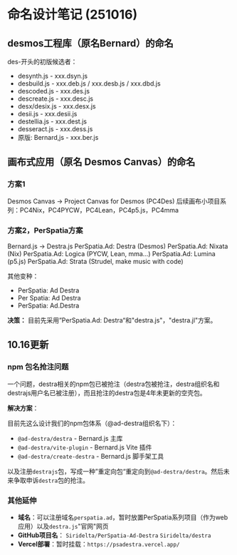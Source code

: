 # 命名设计笔记 (251016)

## desmos工程库（原名Bernard）的命名

des-开头的初版候选者：
- desynth.js - xxx.dsyn.js
- desbuild.js - xxx.deb.js / xxx.desb.js / xxx.dbd.js
- descoded.js - xxx.des.js
- descreate.js - xxx.desc.js
- desx/desix.js - xxx.desx.js
- desii.js - xxx.desii.js
- destellia.js - xxx.dest.js
- desseract.js - xxx.dess.js
- 原版: Bernard,js - xxx.ber.js

## 画布式应用（原名 Desmos Canvas）的命名

### 方案1
Desmos Canvas -> Project Canvas for Desmos (PC4Des)
后续画布小项目系列：PC4Nix，PC4PYCW，PC4Lean，PC4p5.js，PC4mma

### 方案2，PerSpatia方案
Bernard.js -> Destra.js
PerSpatia.Ad: Destra (Desmos)
PerSpatia.Ad: Nixata (Nix)
PerSpatia.Ad: Logica (PYCW, Lean, mma...)
PerSpatia.Ad: Lumina (p5.js)
PerSpatia.Ad: Strata (Strudel, make music with code)

其他变种：
- PerSpatia: Ad Destra
- Per Spatia: Ad Destra
- PerSpatia: Ad.Destra

**决策：** 目前先采用”PerSpatia.Ad: Destra“和"destra.js"，"destra.jl"方案。

## 10.16更新

### npm 包名抢注问题
一个问题，destra相关的npm包已被抢注（destra包被抢注，destra组织名和destrajs用户名已被注册），而且抢注的destra包是4年未更新的空壳包。

**解决方案**：

目前先这么设计我们的npm包体系（@ad-destra组织名下）：
- `@ad-destra/destra` - Bernard.js 主库
- `@ad-destra/vite-plugin` - Bernard.js Vite 插件
- `@ad-destra/create-destra` - Bernard.js 脚手架工具

以及注册`destrajs`包，写成一种”重定向包“重定向到`@ad-destra/destra`。然后未来争取申诉`destra`包的抢注。

### 其他延伸
- **域名**：可以注册域名`perspatia.ad`，暂时放置PerSpatia系列项目（作为web应用）以及`destra.js`"官网"网页
- **GitHub项目名**： `Siridelta/PerSpatia-Ad-Destra` `Siridelta/destra`
- **Vercel部署**：暂时挂载：`https://psadestra.vercel.app/`
